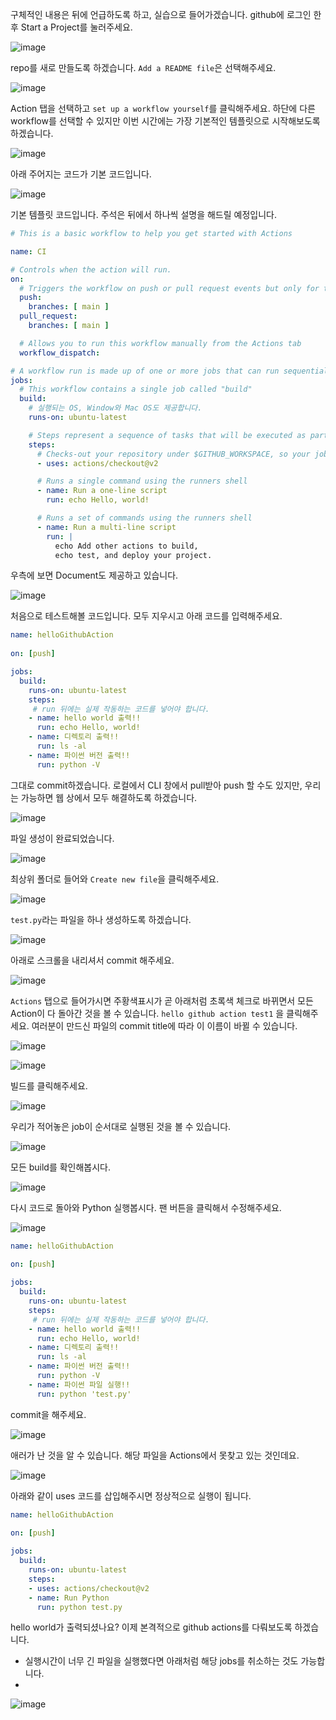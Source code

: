 구체적인 내용은 뒤에 언급하도록 하고, 실습으로 들어가겠습니다. github에 로그인 한 후 Start a Project를 눌러주세요.

![image](https://user-images.githubusercontent.com/48270975/119989690-6e6c7000-c002-11eb-99f0-d475ec0c3607.png)

repo를 새로 만들도록 하겠습니다. `Add a README file`은 선택해주세요.

![image](https://user-images.githubusercontent.com/48270975/119989712-72988d80-c002-11eb-91ab-4ddc3d69169c.png)

Action 탭을 선택하고 `set up a workflow yourself`를 클릭해주세요. 하단에 다른 workflow를 선택할 수 있지만 이번 시간에는 가장 기본적인 템플릿으로 시작해보도록 하겠습니다.

![image](https://user-images.githubusercontent.com/48270975/119989726-76c4ab00-c002-11eb-8bd8-c046133eb428.png)

아래 주어지는 코드가 기본 코드입니다.

![image](https://user-images.githubusercontent.com/48270975/119989738-7b895f00-c002-11eb-8168-f1aa711eda54.png)

기본 템플릿 코드입니다. 주석은 뒤에서 하나씩 설명을 해드릴 예정입니다.

```yaml
# This is a basic workflow to help you get started with Actions

name: CI

# Controls when the action will run. 
on:
  # Triggers the workflow on push or pull request events but only for the main branch
  push:
    branches: [ main ]
  pull_request:
    branches: [ main ]

  # Allows you to run this workflow manually from the Actions tab
  workflow_dispatch:

# A workflow run is made up of one or more jobs that can run sequentially or in parallel
jobs:
  # This workflow contains a single job called "build"
  build:
    # 실행되는 OS, Window와 Mac OS도 제공합니다.
    runs-on: ubuntu-latest

    # Steps represent a sequence of tasks that will be executed as part of the job
    steps:
      # Checks-out your repository under $GITHUB_WORKSPACE, so your job can access it
      - uses: actions/checkout@v2

      # Runs a single command using the runners shell
      - name: Run a one-line script
        run: echo Hello, world!

      # Runs a set of commands using the runners shell
      - name: Run a multi-line script
        run: |
          echo Add other actions to build,
          echo test, and deploy your project.
```

우측에 보면 Document도 제공하고 있습니다.

![image](https://user-images.githubusercontent.com/48270975/119989757-817f4000-c002-11eb-8c3a-ecabf109a8a7.png)

처음으로 테스트해볼 코드입니다. 모두 지우시고 아래 코드를 입력해주세요.

```yaml
name: helloGithubAction
 
on: [push]

jobs:
  build:
    runs-on: ubuntu-latest
    steps:
     # run 뒤에는 실제 작동하는 코드를 넣어야 합니다.
    - name: hello world 출력!!
      run: echo Hello, world!
    - name: 디렉토리 출력!!
      run: ls -al
    - name: 파이썬 버전 출력!!
      run: python -V
```

그대로 commit하겠습니다. 로컬에서 CLI 창에서 pull받아 push 할 수도 있지만, 우리는 가능하면 웹 상에서 모두 해결하도록 하겠습니다.

![image](https://user-images.githubusercontent.com/48270975/119989775-8643f400-c002-11eb-926e-77b68fb2e28a.png)

파일 생성이 완료되었습니다.

![image](https://user-images.githubusercontent.com/48270975/119989785-89d77b00-c002-11eb-944e-33dd9960bd2c.png)

최상위 폴더로 들어와 `Create new file`을 클릭해주세요.

![image](https://user-images.githubusercontent.com/48270975/119989797-8e039880-c002-11eb-97b2-ba7c213a6525.png)

`test.py`라는 파일을 하나 생성하도록 하겠습니다.

![image](https://user-images.githubusercontent.com/48270975/119989812-922fb600-c002-11eb-9a65-a394cb3ee32a.png)

아래로 스크롤을 내리셔서 commit 해주세요.

![image](https://user-images.githubusercontent.com/48270975/119989820-952aa680-c002-11eb-9e37-bb1f63b554ed.png)

`Actions` 탭으로 들어가시면 주황색표시가 곧 아래처럼 초록색 체크로 바뀌면서 모든 Action이 다 돌아간 것을 볼 수 있습니다. `hello github action test1` 을 클릭해주세요. 여러분이 만드신 파일의 commit title에 따라 이 이름이 바뀔 수 있습니다. 

![image](https://user-images.githubusercontent.com/48270975/119989837-9956c400-c002-11eb-9fea-91856bc7f339.png)

![image](https://user-images.githubusercontent.com/48270975/119989851-9d82e180-c002-11eb-88e1-11cb106ff821.png)

빌드를 클릭해주세요.

![image](https://user-images.githubusercontent.com/48270975/119989887-aa073a00-c002-11eb-9cb8-2fab61e9349d.png)

우리가 적어놓은 job이 순서대로 실행된 것을 볼 수 있습니다.

![image](https://user-images.githubusercontent.com/48270975/119989895-ad9ac100-c002-11eb-95e0-a325726a7f67.png)

모든 build를 확인해봅시다.

![image](https://user-images.githubusercontent.com/48270975/119989905-b095b180-c002-11eb-9c40-6037933e9377.png)

다시 코드로 돌아와 Python 실행봅시다. 팬 버튼을 클릭해서 수정해주세요.

![image](https://user-images.githubusercontent.com/48270975/119989924-b4c1cf00-c002-11eb-8f0c-960859c413f0.png)

```yaml
name: helloGithubAction
 
on: [push]

jobs:
  build:
    runs-on: ubuntu-latest
    steps:
     # run 뒤에는 실제 작동하는 코드를 넣어야 합니다.
    - name: hello world 출력!!
      run: echo Hello, world!
    - name: 디렉토리 출력!!
      run: ls -al
    - name: 파이썬 버전 출력!!
      run: python -V
    - name: 파이썬 파일 실행!!
      run: python 'test.py'
```

commit을 해주세요.

![image](https://user-images.githubusercontent.com/48270975/119989945-b9868300-c002-11eb-90e8-2b5d1a49132a.png)

애러가 난 것을 알 수 있습니다. 해당 파일을 Actions에서 못찾고 있는 것인데요.

![image](https://user-images.githubusercontent.com/48270975/119989966-bee3cd80-c002-11eb-8763-3157c31c5897.png)

아래와 같이 uses 코드를 삽입해주시면 정상적으로 실행이 됩니다.

```yaml
name: helloGithubAction
 
on: [push]

jobs:
  build:
    runs-on: ubuntu-latest
    steps:
    - uses: actions/checkout@v2
    - name: Run Python
      run: python test.py
```

hello world가 출력되셨나요? 이제 본격적으로 github actions를 다뤄보도록 하겠습니다.

- 실행시간이 너무 긴 파일을 실행했다면 아래처럼 해당 jobs를 취소하는 것도 가능합니다.
- 
![image](https://user-images.githubusercontent.com/48270975/119989979-c30feb00-c002-11eb-854c-a2e4b249d511.png)
